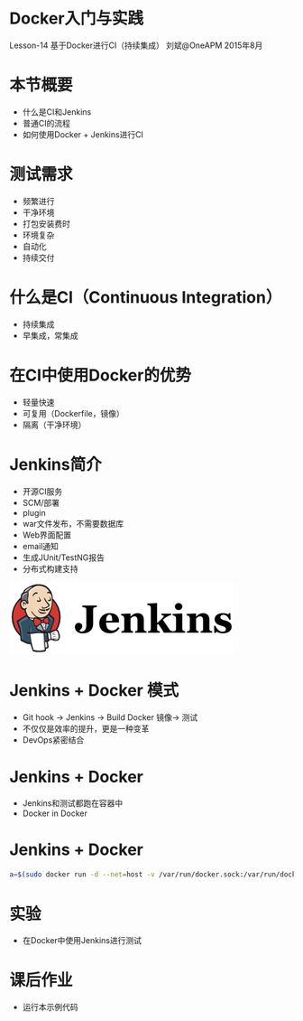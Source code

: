 # Docker入门与实践

Lesson-14 基于Docker进行CI（持续集成）
刘斌@OneAPM
2015年8月

# 本节概要

- 什么是CI和Jenkins
- 普通CI的流程
- 如何使用Docker + Jenkins进行CI

# 测试需求

- 频繁进行
- 干净环境
- 打包安装费时
- 环境复杂
- 自动化
- 持续交付

# 什么是CI（Continuous Integration）

- 持续集成
- 早集成，常集成

# 在CI中使用Docker的优势

- 轻量快速
- 可复用（Dockerfile，镜像）
- 隔离（干净环境）

# Jenkins简介

- 开源CI服务
- SCM/部署
- plugin
- war文件发布，不需要数据库
- Web界面配置
- email通知
- 生成JUnit/TestNG报告
- 分布式构建支持

![](./images/jenkins_logo.png)

# Jenkins + Docker 模式

- Git hook -> Jenkins -> Build Docker 镜像-> 测试
- 不仅仅是效率的提升，更是一种变革
- DevOps紧密结合

# Jenkins + Docker

- Jenkins和测试都跑在容器中
- Docker in Docker

# Jenkins + Docker

```bash
a=$(sudo docker run -d --net=host -v /var/run/docker.sock:/var/run/docker.sock -v /usr/bin/docker:/usr/bin/docker -v /sys:/sys -v /lib64:/lib64 -p 8080:8080 j4)
```

# 实验

- 在Docker中使用Jenkins进行测试

# 课后作业

- 运行本示例代码

